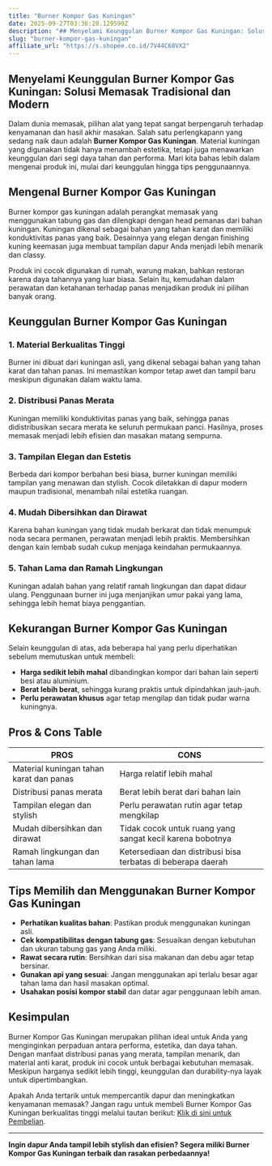 ```yaml
---
title: "Burner Kompor Gas Kuningan"
date: 2025-09-27T03:36:28.129590Z
description: "## Menyelami Keunggulan Burner Kompor Gas Kuningan: Solusi Memasak Tradisional dan Modern..."
slug: "burner-kompor-gas-kuningan"
affiliate_url: "https://s.shopee.co.id/7V44C68VX2"
---
```

## Menyelami Keunggulan Burner Kompor Gas Kuningan: Solusi Memasak Tradisional dan Modern

Dalam dunia memasak, pilihan alat yang tepat sangat berpengaruh terhadap kenyamanan dan hasil akhir masakan. Salah satu perlengkapann yang sedang naik daun adalah **Burner Kompor Gas Kuningan**. Material kuningan yang digunakan tidak hanya menambah estetika, tetapi juga menawarkan keunggulan dari segi daya tahan dan performa. Mari kita bahas lebih dalam mengenai produk ini, mulai dari keunggulan hingga tips penggunaannya.

## Mengenal Burner Kompor Gas Kuningan

Burner kompor gas kuningan adalah perangkat memasak yang menggunakan tabung gas dan dilengkapi dengan head pemanas dari bahan kuningan. Kuningan dikenal sebagai bahan yang tahan karat dan memiliki konduktivitas panas yang baik. Desainnya yang elegan dengan finishing kuning keemasan juga membuat tampilan dapur Anda menjadi lebih menarik dan classy.

Produk ini cocok digunakan di rumah, warung makan, bahkan restoran karena daya tahannya yang luar biasa. Selain itu, kemudahan dalam perawatan dan ketahanan terhadap panas menjadikan produk ini pilihan banyak orang.

## Keunggulan Burner Kompor Gas Kuningan

### 1. Material Berkualitas Tinggi
Burner ini dibuat dari kuningan asli, yang dikenal sebagai bahan yang tahan karat dan tahan panas. Ini memastikan kompor tetap awet dan tampil baru meskipun digunakan dalam waktu lama.

### 2. Distribusi Panas Merata
Kuningan memiliki konduktivitas panas yang baik, sehingga panas didistribusikan secara merata ke seluruh permukaan panci. Hasilnya, proses memasak menjadi lebih efisien dan masakan matang sempurna.

### 3. Tampilan Elegan dan Estetis
Berbeda dari kompor berbahan besi biasa, burner kuningan memiliki tampilan yang menawan dan stylish. Cocok diletakkan di dapur modern maupun tradisional, menambah nilai estetika ruangan.

### 4. Mudah Dibersihkan dan Dirawat
Karena bahan kuningan yang tidak mudah berkarat dan tidak menumpuk noda secara permanen, perawatan menjadi lebih praktis. Membersihkan dengan kain lembab sudah cukup menjaga keindahan permukaannya.

### 5. Tahan Lama dan Ramah Lingkungan
Kuningan adalah bahan yang relatif ramah lingkungan dan dapat didaur ulang. Penggunaan burner ini juga menjanjikan umur pakai yang lama, sehingga lebih hemat biaya penggantian.

## Kekurangan Burner Kompor Gas Kuningan

Selain keunggulan di atas, ada beberapa hal yang perlu diperhatikan sebelum memutuskan untuk membeli:

- **Harga sedikit lebih mahal** dibandingkan kompor dari bahan lain seperti besi atau aluminium.
- **Berat lebih berat**, sehingga kurang praktis untuk dipindahkan jauh-jauh.
- **Perlu perawatan khusus** agar tetap mengilap dan tidak pudar warna kuningnya.
   
## Pros & Cons Table

| PROS                                            | CONS                                              |
|-------------------------------------------------|--------------------------------------------------|
| Material kuningan tahan karat dan panas        | Harga relatif lebih mahal                        |
| Distribusi panas merata                        | Berat lebih berat dari bahan lain               |
| Tampilan elegan dan stylish                   | Perlu perawatan rutin agar tetap mengkilap    |
| Mudah dibersihkan dan dirawat                | Tidak cocok untuk ruang yang sangat kecil karena bobotnya |
| Ramah lingkungan dan tahan lama               | Ketersediaan dan distribusi bisa terbatas di beberapa daerah |

## Tips Memilih dan Menggunakan Burner Kompor Gas Kuningan

- **Perhatikan kualitas bahan**: Pastikan produk menggunakan kuningan asli.
- **Cek kompatibilitas dengan tabung gas**: Sesuaikan dengan kebutuhan dan ukuran tabung gas yang Anda miliki.
- **Rawat secara rutin**: Bersihkan dari sisa makanan dan debu agar tetap bersinar.
- **Gunakan api yang sesuai**: Jangan menggunakan api terlalu besar agar tahan lama dan hasil masakan optimal.
- **Usahakan posisi kompor stabil** dan datar agar penggunaan lebih aman.

## Kesimpulan

Burner Kompor Gas Kuningan merupakan pilihan ideal untuk Anda yang menginginkan perpaduan antara performa, estetika, dan daya tahan. Dengan manfaat distribusi panas yang merata, tampilan menarik, dan material anti karat, produk ini cocok untuk berbagai kebutuhan memasak. Meskipun harganya sedikit lebih tinggi, keunggulan dan durability-nya layak untuk dipertimbangkan.

Apakah Anda tertarik untuk mempercantik dapur dan meningkatkan kenyamanan memasak? Jangan ragu untuk membeli Burner Kompor Gas Kuningan berkualitas tinggi melalui tautan berikut: [Klik di sini untuk Pembelian](https://s.shopee.co.id/7V44C68VX2).

---

**Ingin dapur Anda tampil lebih stylish dan efisien? Segera miliki Burner Kompor Gas Kuningan terbaik dan rasakan perbedaannya!**